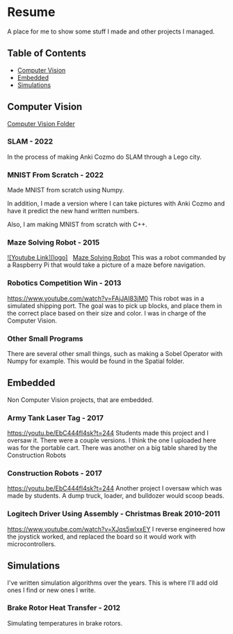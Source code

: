 # Resume
A place for me to show some stuff I made and other projects I managed.

## Table of Contents

- [Computer Vision](#computer-vision)
- [Embedded](#embedded)
- [Simulations](#simulations)


## Computer Vision
[Computer Vision Folder](https://github.com/Kinvert/resume/tree/main/cv)

### SLAM - 2022
In the process of making Anki Cozmo do SLAM through a Lego city.

### MNIST From Scratch - 2022
Made MNIST from scratch using Numpy.

In addition, I made a version where I can take pictures with Anki Cozmo and have it predict the new hand written numbers.

Also, I am making MNIST from scratch with C++.

### Maze Solving Robot - 2015
[![Youtube Link][logo]](https://youtu.be/stuCPNpmuDA) &nbsp; [Maze Solving Robot](https://github.com/Kinvert/resume/tree/main/cv/maze-solving-robot)
This was a robot commanded by a Raspberry Pi that would take a picture of a maze before navigation.

### Robotics Competition Win - 2013
https://www.youtube.com/watch?v=FAjJAI83jM0
This robot was in a simulated shipping port. The goal was to pick up blocks, and place them in the correct place based on their size and color. I was in charge of the Computer Vision.

### Other Small Programs
There are several other small things, such as making a Sobel Operator with Numpy for example. This would be found in the Spatial folder.

## Embedded
Non Computer Vision projects, that are embedded.

### Army Tank Laser Tag - 2017
https://youtu.be/EbC444fI4sk?t=244
Students made this project and I oversaw it. There were a couple versions. I think the one I uploaded here was for the portable cart. There was another on a big table shared by the Construction Robots

### Construction Robots - 2017
https://youtu.be/EbC444fI4sk?t=244
Another project I oversaw which was made by students. A dump truck, loader, and bulldozer would scoop beads.

### Logitech Driver Using Assembly - Christmas Break 2010-2011
https://www.youtube.com/watch?v=XJqs5wlxxEY
I reverse engineered how the joystick worked, and replaced the board so it would work with microcontrollers.

## Simulations
I've written simulation algorithms over the years. This is where I'll add old ones I find or new ones I write.

### Brake Rotor Heat Transfer - 2012
Simulating temperatures in brake rotors.
